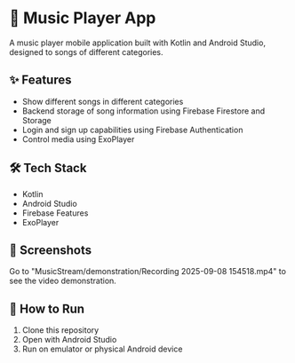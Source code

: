 # 🧿 Music Player App

A music player mobile application built with Kotlin and Android Studio, designed to songs of different categories.

## ✨ Features
- Show different songs in different categories
- Backend storage of song information using Firebase Firestore and Storage
- Login and sign up capabilities using Firebase Authentication
- Control media using ExoPlayer

## 🛠️ Tech Stack
- Kotlin
- Android Studio
- Firebase Features
- ExoPlayer

## 📸 Screenshots
Go to "MusicStream/demonstration/Recording 2025-09-08 154518.mp4" to see the video demonstration.

## 🚀 How to Run
1. Clone this repository
2. Open with Android Studio
3. Run on emulator or physical Android device
